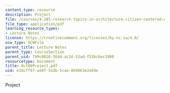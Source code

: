 ```yaml
---
content_type: resource
description: Project
file: /courses/4-285-research-topics-in-architecture-citizen-centered-design-of-open-governance-systems-fall-2002/e16cff97ae0f5a3b5cae8b98b3e2e69e_Oct08Project.pdf
file_type: application/pdf
learning_resource_types:
- Lecture Notes
license: https://creativecommons.org/licenses/by-nc-sa/4.0/
ocw_type: OCWFile
parent_title: Lecture Notes
parent_type: CourseSection
parent_uid: 799c0026-3644-ac2d-53ad-f53bcbec3908
resourcetype: Document
title: Oct08Project.pdf
uid: e16cff97-ae0f-5a3b-5cae-8b98b3e2e69e
---
```

Project
